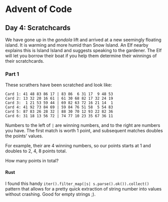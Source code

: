 # Advent of Code

## Day 4: Scratchcards

We have gone up in the _gondola_ lift and arrived at a new seemingly floating island. It is warming and more humid than Snow Island. An Elf nearby explains this is Island Island and suggests speaking to the gardener. The Elf will let you borrow their boat if you help them determine their winnings of their scratchcards. 

### Part 1

These scrathers have been scratched and look like: 

```
Card 1: 41 48 83 86 17 | 83 86  6 31 17  9 48 53
Card 2: 13 32 20 16 61 | 61 30 68 82 17 32 24 19
Card 3:  1 21 53 59 44 | 69 82 63 72 16 21 14  1
Card 4: 41 92 73 84 69 | 59 84 76 51 58  5 54 83
Card 5: 87 83 26 28 32 | 88 30 70 12 93 22 82 36
Card 6: 31 18 13 56 72 | 74 77 10 23 35 67 36 11
```

Numbers to the left of `|` are winning numbers, and to the right are numbers you have. The first match is worth 1 point, and subsequent matches doubles the points' values. 

For example, their are 4 winning numbers, so our points starts at 1 and doubles to 2, 4, 8 points total. 

How many points in total?

#### Rust

I found this handy `iter().filter_map(|s| s.parse().ok()).collect()` pattern that allows for a pretty quick extraction of string number into values without crashing. Good for empty strings ;). 